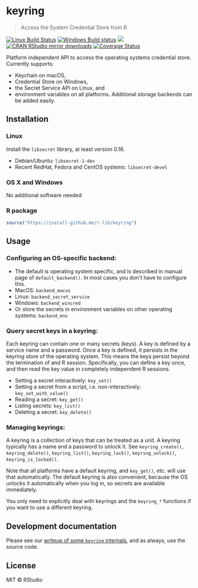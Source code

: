


# keyring

> Access the System Credential Store from R

[![Linux Build Status](https://travis-ci.org/r-lib/keyring.svg?branch=master)](https://travis-ci.org/r-lib/keyring)
[![Windows Build status](https://ci.appveyor.com/api/projects/status/github/r-lib/keyring?svg=true)](https://ci.appveyor.com/project/gaborcsardi/keyring)
[![](https://www.r-pkg.org/badges/version/keyring)](https://www.r-pkg.org/pkg/keyring)
[![CRAN RStudio mirror downloads](https://cranlogs.r-pkg.org/badges/keyring)](https://www.r-pkg.org/pkg/keyring)
[![Coverage Status](https://img.shields.io/codecov/c/github/r-lib/keyring/master.svg)](https://codecov.io/github/r-lib/keyring?branch=master)

Platform independent API to access the operating systems
credential store. Currently supports:
* Keychain on macOS,
* Credential Store on Windows,
* the Secret Service API on Linux, and
* environment variables on all platforms.
Additional storage backends can be added easily.

## Installation

### Linux

Install the `libsecret` library, at least version 0.16.

- Debian/Ubuntu: `libsecret-1-dev`
- Recent RedHat, Fedora and CentOS systems: `libsecret-devel`

### OS X and Windows

No additional software needed

### R package


```r
source("https://install-github.me/r-lib/keyring")
```

## Usage

### Configuring an OS-specific backend:

- The default is operating system specific, and is described in
  manual page of `default_backend()`. In most cases you don't have
  to configure this.
- MacOS: `backend_macos`
- Linux: `backend_secret_service`
- Windows: `backend_wincred`
- Or store the secrets in environment variables on other operating
  systems: `backend_env`

### Query secret keys in a keyring:

Each keyring can contain one or many secrets (keys). A key is defined by
a service name and a password. Once a key is defined, it persists in the
keyring store of the operating system. This means the keys persist beyond
the termination of and R session. Specifically, you can define a key
once, and then read the key value in completely independent R sessions.

- Setting a secret interactively: `key_set()`
- Setting a secret from a script, i.e. non-interactively:
  `key_set_with_value()`
- Reading a secret: `key_get()`
- Listing secrets: `key_list()`
- Deleting a secret: `key_delete()`

### Managing keyrings:

A keyring is a collection of keys that can be treated as a unit.
A keyring typically has a name and a password to unlock it.
See `keyring_create()`, `keyring_delete()`, `keyring_list()`,
`keyring_lock()`, `keyring_unlock()`, `keyring_is_locked()`.

Note that all platforms have a default keyring, and `key_get()`, etc.
will use that automatically. The default keyring is also convenient,
because the OS unlocks it automatically when you log in, so secrets
are available immediately.

You only need to explicitly deal with keyrings and the `keyring_*`
functions if you want to use a different keyring.

## Development documentation

Please see our [writeup of some `keyring` internals](https://github.com/r-lib/keyring/blob/master/inst/development-notes.md),
and as always, use the source code.

## License

MIT © RStudio
